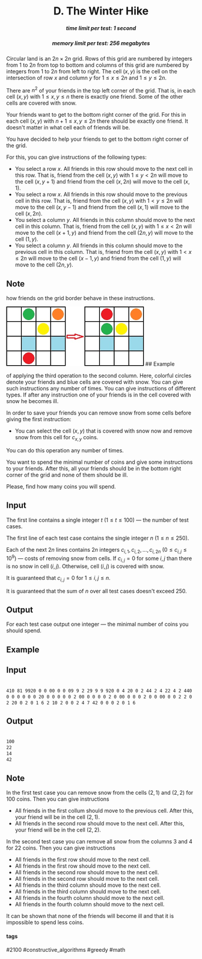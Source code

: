 <h1 style='text-align: center;'> D. The Winter Hike</h1>

<h5 style='text-align: center;'>time limit per test: 1 second</h5>
<h5 style='text-align: center;'>memory limit per test: 256 megabytes</h5>

Circular land is an $2n \times 2n$ grid. Rows of this grid are numbered by integers from $1$ to $2n$ from top to bottom and columns of this grid are numbered by integers from $1$ to $2n$ from left to right. The cell $(x, y)$ is the cell on the intersection of row $x$ and column $y$ for $1 \leq x \leq 2n$ and $1 \leq y \leq 2n$.

There are $n^2$ of your friends in the top left corner of the grid. That is, in each cell $(x, y)$ with $1 \leq x, y \leq n$ there is exactly one friend. Some of the other cells are covered with snow.

Your friends want to get to the bottom right corner of the grid. For this in each cell $(x, y)$ with $n+1 \leq x, y \leq 2n$ there should be exactly one friend. It doesn't matter in what cell each of friends will be.

You have decided to help your friends to get to the bottom right corner of the grid.

For this, you can give instructions of the following types: 

* You select a row $x$. All friends in this row should move to the next cell in this row. That is, friend from the cell $(x, y)$ with $1 \leq y < 2n$ will move to the cell $(x, y + 1)$ and friend from the cell $(x, 2n)$ will move to the cell $(x, 1)$.
* You select a row $x$. All friends in this row should move to the previous cell in this row. That is, friend from the cell $(x, y)$ with $1 < y \leq 2n$ will move to the cell $(x, y - 1)$ and friend from the cell $(x, 1)$ will move to the cell $(x, 2n)$.
* You select a column $y$. All friends in this column should move to the next cell in this column. That is, friend from the cell $(x, y)$ with $1 \leq x < 2n$ will move to the cell $(x + 1, y)$ and friend from the cell $(2n, y)$ will move to the cell $(1, y)$.
* You select a column $y$. All friends in this column should move to the previous cell in this column. That is, friend from the cell $(x, y)$ with $1 < x \leq 2n$ will move to the cell $(x - 1, y)$ and friend from the cell $(1, y)$ will move to the cell $(2n, y)$.

## Note

 how friends on the grid border behave in these instructions.

 ![](images/e2dc54165072422cbacb0b19b2cf5e225145e338.png) ## Example

 of applying the third operation to the second column. Here, colorful circles denote your friends and blue cells are covered with snow. You can give such instructions any number of times. You can give instructions of different types. If after any instruction one of your friends is in the cell covered with snow he becomes ill.

In order to save your friends you can remove snow from some cells before giving the first instruction: 

* You can select the cell $(x, y)$ that is covered with snow now and remove snow from this cell for $c_{x, y}$ coins.

You can do this operation any number of times.

You want to spend the minimal number of coins and give some instructions to your friends. After this, all your friends should be in the bottom right corner of the grid and none of them should be ill.

Please, find how many coins you will spend.

## Input

The first line contains a single integer $t$ ($1 \leq t \leq 100$) — the number of test cases.

The first line of each test case contains the single integer $n$ ($1 \leq n \leq 250$).

Each of the next $2n$ lines contains $2n$ integers $c_{i, 1}, c_{i, 2}, \ldots, c_{i, 2n}$ ($0 \leq c_{i, j} \leq 10^9$) — costs of removing snow from cells. If $c_{i, j} = 0$ for some $i, j$ than there is no snow in cell $(i, j)$. Otherwise, cell $(i, j)$ is covered with snow.

It is guaranteed that $c_{i, j} = 0$ for $1 \leq i, j \leq n$.

It is guaranteed that the sum of $n$ over all test cases doesn't exceed $250$.

## Output

For each test case output one integer — the minimal number of coins you should spend.

## Example

## Input


```

410 81 9920 0 0 00 0 0 09 9 2 29 9 9 920 0 4 20 0 2 44 2 4 22 4 2 440 0 0 0 0 0 0 20 0 0 0 0 0 2 00 0 0 0 0 2 0 00 0 0 0 2 0 0 00 0 0 2 2 0 2 20 0 2 0 1 6 2 10 2 0 0 2 4 7 42 0 0 0 2 0 1 6
```
## Output


```

100
22
14
42

```
## Note

In the first test case you can remove snow from the cells $(2, 1)$ and $(2, 2)$ for $100$ coins. Then you can give instructions 

* All friends in the first collum should move to the previous cell. After this, your friend will be in the cell $(2, 1)$.
* All friends in the second row should move to the next cell. After this, your friend will be in the cell $(2, 2)$.

In the second test case you can remove all snow from the columns $3$ and $4$ for $22$ coins. Then you can give instructions 

* All friends in the first row should move to the next cell.
* All friends in the first row should move to the next cell.
* All friends in the second row should move to the next cell.
* All friends in the second row should move to the next cell.
* All friends in the third column should move to the next cell.
* All friends in the third column should move to the next cell.
* All friends in the fourth column should move to the next cell.
* All friends in the fourth column should move to the next cell.

It can be shown that none of the friends will become ill and that it is impossible to spend less coins.



#### tags 

#2100 #constructive_algorithms #greedy #math 